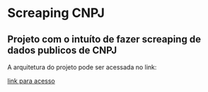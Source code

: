 # Screaping CNPJ

## Projeto com o intuíto de fazer screaping de dados publicos de CNPJ

A arquitetura do projeto pode ser acessada no link:

[link para acesso](https://excalidraw.com/#json=vaA1YGaoo5ksmcj3eSPqk,JaIYlaQ2pAcbvZrB5Q-TjA)
